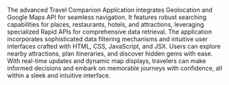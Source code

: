 The advanced Travel Companion Application integrates Geolocation and Google Maps API for seamless navigation. It features robust searching capabilities for places, restaurants, hotels, and attractions, leveraging specialized Rapid APIs for comprehensive data retrieval. The application incorporates sophisticated data filtering mechanisms and intuitive user interfaces crafted with HTML, CSS, JavaScript, and JSX. Users can explore nearby attractions, plan itineraries, and discover hidden gems with ease. With real-time updates and dynamic map displays, travelers can make informed decisions and embark on memorable journeys with confidence, all within a sleek and intuitive interface.
